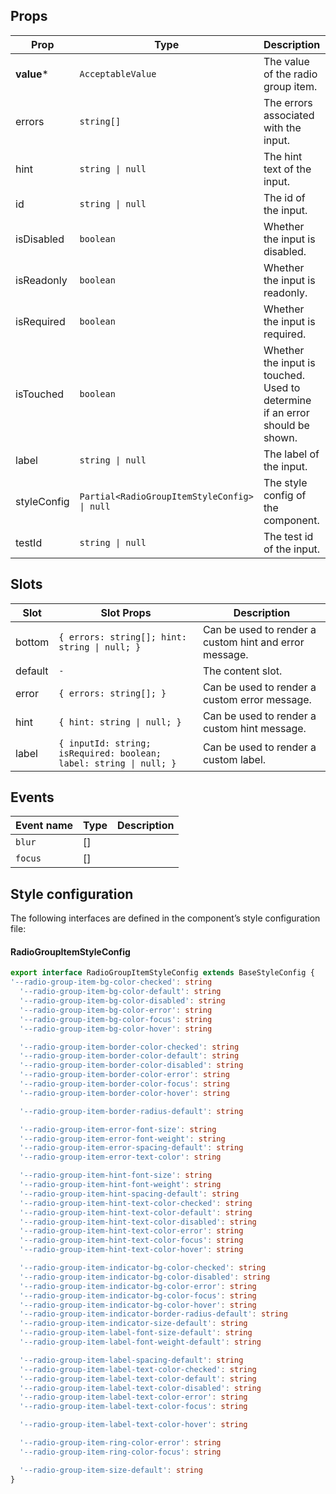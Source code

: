 <!-- This file is automatically generated, do not edit manually. -->

## Props

| Prop | Type | Description | Default |
| ---- | ---- | ----------- | ------- |
| **value*** | `AcceptableValue` | The value of the radio group item. |  |
| errors | `string[]` | The errors associated with the input. | `[]` |
| hint | `string \| null` | The hint text of the input. | `null` |
| id | `string \| null` | The id of the input. | `null` |
| isDisabled | `boolean` | Whether the input is disabled. | `false` |
| isReadonly | `boolean` | Whether the input is readonly. | `false` |
| isRequired | `boolean` | Whether the input is required. | `false` |
| isTouched | `boolean` | Whether the input is touched. Used to determine if an error should be shown. | `false` |
| label | `string \| null` | The label of the input. | `null` |
| styleConfig | `Partial<RadioGroupItemStyleConfig> \| null` | The style config of the component. | `null` |
| testId | `string \| null` | The test id of the input. | `null` |

## Slots

| Slot | Slot Props | Description |
| --------- | ---- | ----------- |
| bottom | `{ errors: string[]; hint: string \| null; }` | Can be used to render a custom hint and error message. |
| default | `-` | The content slot. |
| error | `{ errors: string[]; }` | Can be used to render a custom error message. |
| hint | `{ hint: string \| null; }` | Can be used to render a custom hint message. |
| label | `{ inputId: string; isRequired: boolean; label: string \| null; }` | Can be used to render a custom label. |

## Events

| Event name | Type | Description |
| ---------- | ---- | ----------- |
| `blur` | [] |  |
| `focus` | [] |  |

## Style configuration

The following interfaces are defined in the component’s style configuration file:

#### RadioGroupItemStyleConfig

```ts
export interface RadioGroupItemStyleConfig extends BaseStyleConfig {
'--radio-group-item-bg-color-checked': string
  '--radio-group-item-bg-color-default': string
  '--radio-group-item-bg-color-disabled': string
  '--radio-group-item-bg-color-error': string
  '--radio-group-item-bg-color-focus': string
  '--radio-group-item-bg-color-hover': string

  '--radio-group-item-border-color-checked': string
  '--radio-group-item-border-color-default': string
  '--radio-group-item-border-color-disabled': string
  '--radio-group-item-border-color-error': string
  '--radio-group-item-border-color-focus': string
  '--radio-group-item-border-color-hover': string

  '--radio-group-item-border-radius-default': string

  '--radio-group-item-error-font-size': string
  '--radio-group-item-error-font-weight': string
  '--radio-group-item-error-spacing-default': string
  '--radio-group-item-error-text-color': string

  '--radio-group-item-hint-font-size': string
  '--radio-group-item-hint-font-weight': string
  '--radio-group-item-hint-spacing-default': string
  '--radio-group-item-hint-text-color-checked': string
  '--radio-group-item-hint-text-color-default': string
  '--radio-group-item-hint-text-color-disabled': string
  '--radio-group-item-hint-text-color-error': string
  '--radio-group-item-hint-text-color-focus': string
  '--radio-group-item-hint-text-color-hover': string

  '--radio-group-item-indicator-bg-color-checked': string
  '--radio-group-item-indicator-bg-color-disabled': string
  '--radio-group-item-indicator-bg-color-error': string
  '--radio-group-item-indicator-bg-color-focus': string
  '--radio-group-item-indicator-bg-color-hover': string
  '--radio-group-item-indicator-border-radius-default': string
  '--radio-group-item-indicator-size-default': string
  '--radio-group-item-label-font-size-default': string
  '--radio-group-item-label-font-weight-default': string

  '--radio-group-item-label-spacing-default': string
  '--radio-group-item-label-text-color-checked': string
  '--radio-group-item-label-text-color-default': string
  '--radio-group-item-label-text-color-disabled': string
  '--radio-group-item-label-text-color-error': string
  '--radio-group-item-label-text-color-focus': string

  '--radio-group-item-label-text-color-hover': string

  '--radio-group-item-ring-color-error': string
  '--radio-group-item-ring-color-focus': string

  '--radio-group-item-size-default': string
}
```
